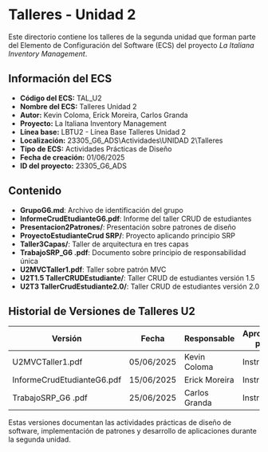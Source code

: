 # Talleres - Unidad 2

Este directorio contiene los talleres de la segunda unidad que forman parte del Elemento de Configuración del Software (ECS) del proyecto *La Italiana Inventory Management*.

## Información del ECS

- **Código del ECS:** TAL_U2  
- **Nombre del ECS:** Talleres Unidad 2  
- **Autor:** Kevin Coloma, Erick Moreira, Carlos Granda
- **Proyecto:** La Italiana Inventory Management  
- **Línea base:** LBTU2 - Línea Base Talleres Unidad 2  
- **Localización:** 23305_G6_ADS\Actividades\UNIDAD 2\Talleres  
- **Tipo de ECS:** Actividades Prácticas de Diseño  
- **Fecha de creación:** 01/06/2025  
- **ID del proyecto:** 23305_G6_ADS  

## Contenido

- **GrupoG6.md**: Archivo de identificación del grupo
- **InformeCrudEtudianteG6.pdf**: Informe del taller CRUD de estudiantes
- **Presentacion2Patrones/**: Presentación sobre patrones de diseño
- **ProyectoEstudianteCrud SRP/**: Proyecto aplicando principio SRP
- **Taller3Capas/**: Taller de arquitectura en tres capas
- **TrabajoSRP_G6 .pdf**: Documento sobre principio de responsabilidad única
- **U2MVCTaller1.pdf**: Taller sobre patrón MVC
- **U2T1.5 TallerCRUDEstudiante/**: Taller CRUD de estudiantes versión 1.5
- **U2T3 TallerCrudEstudiante2.0/**: Taller CRUD de estudiantes versión 2.0

## Historial de Versiones de Talleres U2

| Versión | Fecha | Responsable | Aprobado por |
|---------|-------|-------------|--------------|
| U2MVCTaller1.pdf | 05/06/2025 | Kevin Coloma | Instructor |
| InformeCrudEtudianteG6.pdf | 15/06/2025 | Erick Moreira | Instructor |
| TrabajoSRP_G6 .pdf | 25/06/2025 | Carlos Granda | Instructor |

Estas versiones documentan las actividades prácticas de diseño de software, implementación de patrones y desarrollo de aplicaciones durante la segunda unidad.
